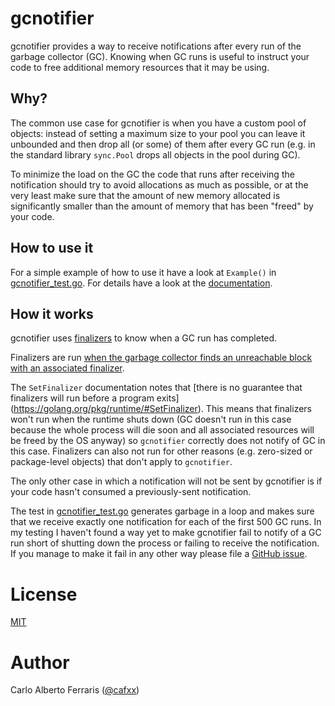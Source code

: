 # gcnotifier

gcnotifier provides a way to receive notifications after every run of the
garbage collector (GC). Knowing when GC runs is useful to instruct your code to
free additional memory resources that it may be using.

## Why?
The common use case for gcnotifier is when you have a custom pool of objects:
instead of setting a maximum size to your pool you can leave it unbounded and
then drop all (or some) of them after every GC run (e.g. in the standard library
`sync.Pool` drops all objects in the pool during GC).

To minimize the load on the GC the code that runs after receiving the
notification should try to avoid allocations as much as possible, or at the
very least make sure that the amount of new memory allocated is significantly
smaller than the amount of memory that has been "freed" by your code.

## How to use it
For a simple example of how to use it have a look at `Example()` in
[gcnotifier_test.go](gcnotifier_test.go). For details have a look at the
[documentation](https://godoc.org/github.com/CAFxX/gcnotifier).

## How it works
gcnotifier uses [finalizers](https://golang.org/pkg/runtime/#SetFinalizer) to
know when a GC run has completed.

Finalizers are run [when the garbage collector finds an unreachable block with
an associated finalizer](https://golang.org/pkg/runtime/#SetFinalizer).

The `SetFinalizer` documentation notes that [there is no guarantee that
finalizers will run before a program exits]
(https://golang.org/pkg/runtime/#SetFinalizer). This means that finalizers won't
run when the runtime shuts down (GC doesn't run in this case because the whole
process will die soon and all associated resources will be freed by the OS
anyway) so `gcnotifier` correctly does not notify of GC in this case. Finalizers
can also not run for other reasons (e.g. zero-sized or package-level objects)
that don't apply to `gcnotifier`.

The only other case in which a notification will not be sent by gcnotifier is if
your code hasn't consumed a previously-sent notification.

The test in [gcnotifier_test.go](gcnotifier_test.go) generates garbage in a loop
and makes sure that we receive exactly one notification for each of the first
500 GC runs. In my testing I haven't found a way yet to make gcnotifier fail to
notify of a GC run short of shutting down the process or failing to receive the
notification. If you manage to make it fail in any other way please file a
[GitHub issue](https://github.com/CAFxX/gcnotifier/issues/new).

# License
[MIT](LICENSE)

# Author
Carlo Alberto Ferraris ([@cafxx](https://twitter.com/cafxx))
